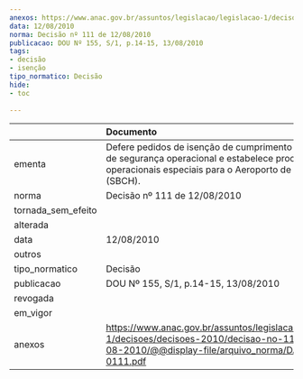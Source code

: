 ```yaml
---
anexos: https://www.anac.gov.br/assuntos/legislacao/legislacao-1/decisoes/decisoes-2010/decisao-no-111-de-12-08-2010/@@display-file/arquivo_norma/DA2010-0111.pdf
data: 12/08/2010
norma: Decisão nº 111 de 12/08/2010
publicacao: DOU Nº 155, S/1, p.14-15, 13/08/2010
tags:
- decisão
- isenção
tipo_normatico: Decisão
hide: 
- toc 
 
---
```


|                    | Documento                                                                                                                                                             |
|:-------------------|:----------------------------------------------------------------------------------------------------------------------------------------------------------------------|
| ementa             | Defere pedidos de isenção de cumprimento de requisitos de segurança operacional e estabelece procedimentos operacionais especiais para o Aeroporto de Chapecó (SBCH). |
| norma              | Decisão nº 111 de 12/08/2010                                                                                                                                          |
| tornada_sem_efeito |                                                                                                                                                                       |
| alterada           |                                                                                                                                                                       |
| data               | 12/08/2010                                                                                                                                                            |
| outros             |                                                                                                                                                                       |
| tipo_normatico     | Decisão                                                                                                                                                               |
| publicacao         | DOU Nº 155, S/1, p.14-15, 13/08/2010                                                                                                                                  |
| revogada           |                                                                                                                                                                       |
| em_vigor           |                                                                                                                                                                       |
| anexos             | https://www.anac.gov.br/assuntos/legislacao/legislacao-1/decisoes/decisoes-2010/decisao-no-111-de-12-08-2010/@@display-file/arquivo_norma/DA2010-0111.pdf             |